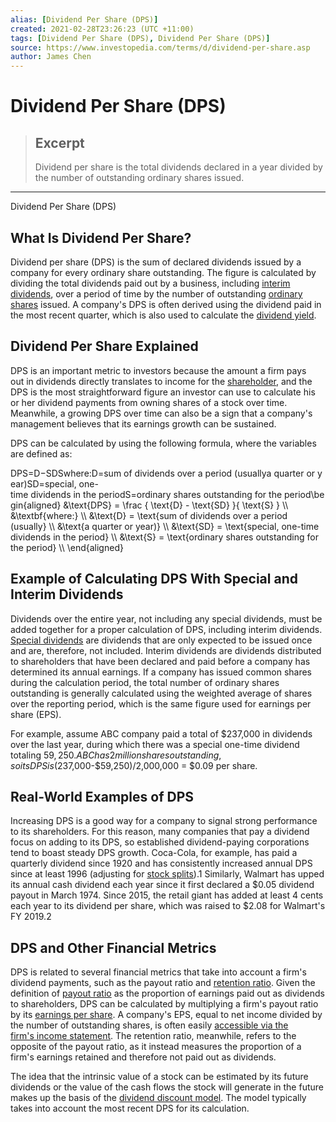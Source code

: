 ```yaml
---
alias: [Dividend Per Share (DPS)]
created: 2021-02-28T23:26:23 (UTC +11:00)
tags: [Dividend Per Share (DPS), Dividend Per Share (DPS)]
source: https://www.investopedia.com/terms/d/dividend-per-share.asp
author: James Chen
---
```


# Dividend Per Share (DPS)

> ## Excerpt
> Dividend per share is the total dividends declared in a year divided by the number of outstanding ordinary shares issued.

---

Dividend Per Share (DPS)
## What Is Dividend Per Share?

Dividend per share (DPS) is the sum of declared dividends issued by a company for every ordinary share outstanding. The figure is calculated by dividing the total dividends paid out by a business, including [interim dividends](https://www.investopedia.com/articles/personal-finance/122315/6-dental-insurance-plans-no-waiting-periods.asp), over a period of time by the number of outstanding [ordinary shares](https://www.investopedia.com/terms/o/ordinaryshares.asp) issued. A company's DPS is often derived using the dividend paid in the most recent quarter, which is also used to calculate the [dividend yield](https://www.investopedia.com/terms/d/dividendyield.asp).

## Dividend Per Share Explained

DPS is an important metric to investors because the amount a firm pays out in dividends directly translates to income for the [shareholder](https://www.investopedia.com/terms/s/shareholder.asp), and the DPS is the most straightforward figure an investor can use to calculate his or her dividend payments from owning shares of a stock over time. Meanwhile, a growing DPS over time can also be a sign that a company's management believes that its earnings growth can be sustained.

DPS can be calculated by using the following formula, where the variables are defined as:

DPS\=D−SDSwhere:D\=sum of dividends over a period (usuallya quarter or year)SD\=special, one-time dividends in the periodS\=ordinary shares outstanding for the period\\begin{aligned} &\\text{DPS} = \\frac { \\text{D} - \\text{SD} }{ \\text{S} } \\\\ &\\textbf{where:} \\\\ &\\text{D} = \\text{sum of dividends over a period (usually} \\\\ &\\text{a quarter or year)} \\\\ &\\text{SD} = \\text{special, one-time dividends in the period} \\\\ &\\text{S} = \\text{ordinary shares outstanding for the period} \\\\ \\end{aligned}

## Example of Calculating DPS With Special and Interim Dividends

Dividends over the entire year, not including any special dividends, must be added together for a proper calculation of DPS, including interim dividends. [Special dividends](https://www.investopedia.com/terms/s/specialdividend.asp) are dividends that are only expected to be issued once and are, therefore, not included. Interim dividends are dividends distributed to shareholders that have been declared and paid before a company has determined its annual earnings. If a company has issued common shares during the calculation period, the total number of ordinary shares outstanding is generally calculated using the weighted average of shares over the reporting period, which is the same figure used for earnings per share (EPS).

For example, assume ABC company paid a total of $237,000 in dividends over the last year, during which there was a special one-time dividend totaling $59,250. ABC has 2 million shares outstanding, so its DPS is ($237,000-$59,250)/2,000,000 = $0.09 per share.

## Real-World Examples of DPS

Increasing DPS is a good way for a company to signal strong performance to its shareholders. For this reason, many companies that pay a dividend focus on adding to its DPS, so established dividend-paying corporations tend to boast steady DPS growth. Coca-Cola, for example, has paid a quarterly dividend since 1920 and has consistently increased annual DPS since at least 1996 (adjusting for [stock splits](https://www.investopedia.com/terms/s/stocksplit.asp)).1 Similarly, Walmart has upped its annual cash dividend each year since it first declared a $0.05 dividend payout in March 1974. Since 2015, the retail giant has added at least 4 cents each year to its dividend per share, which was raised to $2.08 for Walmart's FY 2019.2

## DPS and Other Financial Metrics

DPS is related to several financial metrics that take into account a firm's dividend payments, such as the payout ratio and [retention ratio](https://www.investopedia.com/terms/r/retentionratio.asp). Given the definition of [payout ratio](https://www.investopedia.com/terms/p/payoutratio.asp) as the proportion of earnings paid out as dividends to shareholders, DPS can be calculated by multiplying a firm's payout ratio by its [earnings per share](https://www.investopedia.com/terms/e/eps.asp). A company's EPS, equal to net income divided by the number of outstanding shares, is often easily [accessible via the firm's income statement](https://www.investopedia.com/ask/answers/012015/how-do-i-calculate-dividend-payout-ratio-income-statement.asp). The retention ratio, meanwhile, refers to the opposite of the payout ratio, as it instead measures the proportion of a firm's earnings retained and therefore not paid out as dividends. 

The idea that the intrinsic value of a stock can be estimated by its future dividends or the value of the cash flows the stock will generate in the future makes up the basis of the [dividend discount model](https://www.investopedia.com/terms/d/ddm.asp). The model typically takes into account the most recent DPS for its calculation.
